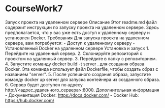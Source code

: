 # CourseWork7
Запуск проекта на удаленном сервере 
 Описание Этот readme.md файл содержит инструкции по запуску проекта на удаленном сервере. Здесь предполагается, что у вас уже есть доступ к удаленному серверу и установлен Docker. 
 Требования Для запуска проекта на удаленном сервере, вам потребуется: - Доступ к удаленному серверу - Установленный Docker на удаленном сервере 
 Установка и запуск 1. Перейдите на удаленный сервер. 
                    2. Склонируйте репозиторий с проектом на удаленный сервер. 
                    3. Перейдите в папку с репозиторием.
                    4. Запустите команду docker build -t server . для создания образа Docker. Эта команда использует файл Dockerfile, чтобы создать образ с названием "server". 
                    5. После успешного создания образа, запустите команду docker up server для запуска контейнера из созданного образа. 
                    6. Сервер будет доступен по адресу http://<адрес_удаленного_сервера>:8000. 
Дополнительная информация - Документация Docker: https://docs.docker.com/ - Docker Hub: https://hub.docker.com/
